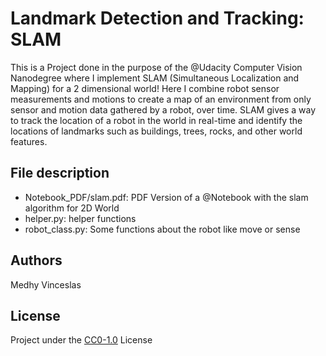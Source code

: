 # Landmark Detection and Tracking: SLAM
This is a Project done in the purpose of the @Udacity Computer Vision Nanodegree where I implement SLAM (Simultaneous Localization and Mapping) for a 2 dimensional world! 
Here I combine robot sensor measurements and motions to create a map of an environment from only sensor and motion data gathered by a robot, over time. 
SLAM gives a way to track the location of a robot in the world in real-time and identify the locations of landmarks such as buildings, trees, rocks, and other world features.

## File description
- Notebook_PDF/slam.pdf: PDF Version of a @Notebook with the slam algorithm for 2D World
- helper.py: helper functions
- robot_class.py: Some functions about the robot like move or sense

## Authors
Medhy Vinceslas

## License
Project under the <a href='https://choosealicense.com/licenses/cc0-1.0/'>CC0-1.0</a> License
